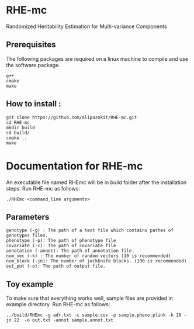 # RHE-mc
Randomized Heritability Estimation for Multi-variance Components



## Prerequisites
The following packages are required on a linux machine to compile and use the software package.
```
g++
cmake
make
```

## How to install :

```
git clone https://github.com/alipazokit/RHE-mc.git
cd RHE-mc
mkdir build
cd build/
cmake ..
make
```

# Documentation for RHE-mc
An executable file named RHEmc will be in build folder after the installation steps. Run RHE-mc as follows:
 ```
 ./RHEmc <command_line arguments>
```
## Parameters

```
genotype (-g) : The path of a text file which contains pathes of genotypes files.
phenotype (-p): The path of phenotype file
covariate (-c): The path of covariate file
annotation (-annot): The path of annotation file.
num_vec (-k) : The number of random vectors (10 is recommended)
num_block (-jn): The number of jackknife blocks. (100 is recommended)
out_put (-o): The path of output file.

```
## Toy example 
To make sure that everything works well, sample files are provided in example directory. Run RHE-mc as follows:
```
../build/RHEmc -g adr.txt -c sample.cov -p sample.pheno.plink -k 10 -jn 22  -o out.txt -annot sample.annot.txt
```





